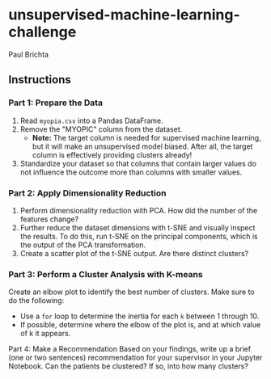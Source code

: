 # unsupervised-machine-learning-challenge
Paul Brichta

## Instructions
### Part 1: Prepare the Data
1. Read ```myopia.csv``` into a Pandas DataFrame.
2. Remove the "MYOPIC" column from the dataset.
    - **Note:** The target column is needed for supervised machine learning, but it will make an unsupervised model biased. After all, the target column is effectively providing clusters already!
3. Standardize your dataset so that columns that contain larger values do not influence the outcome more than columns with smaller values.

### Part 2: Apply Dimensionality Reduction
1. Perform dimensionality reduction with PCA. How did the number of the features change?
2. Further reduce the dataset dimensions with t-SNE and visually inspect the results. To do this, run t-SNE on the principal components, which is the output of the PCA transformation.
3. Create a scatter plot of the t-SNE output. Are there distinct clusters?

### Part 3: Perform a Cluster Analysis with K-means
Create an elbow plot to identify the best number of clusters. Make sure to do the following:
- Use a ```for``` loop to determine the inertia for each ```k``` between 1 through 10.
- If possible, determine where the elbow of the plot is, and at which value of k it appears.

Part 4: Make a Recommendation
Based on your findings, write up a brief (one or two sentences) recommendation for your supervisor in your Jupyter Notebook. Can the patients be clustered? If so, into how many clusters?
